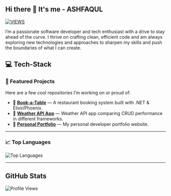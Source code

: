 ## Hi there 👋 It's me - ASHFAQUL
[![VIEWS](https://komarev.com/ghpvc/?username=awalashfaqul&color=blue&style=for-the-badge&label=PROFILE+VIEWS)](#)

I’m a passionate software developer and tech enthusiast with a drive to stay ahead of the curve. I thrive on crafting clean, efficient code and am always exploring new technologies and approaches to sharpen my skills and push the boundaries of what I can create.



## 💻 **Tech-Stack**


### 🚀 Featured Projects

Here are a few cool repositories I’m working on or proud of:

- 🔗 [**Book-a-Table**](https://github.com/awalashfaqul/book-a-table) — A restaurant booking system built with .NET & Elixir/Phoenix.
- 🔗 [**Weather API App**](https://github.com/awalashfaqul/weather-api-app) — Weather API app comparing CRUD performance in different frameworks.
- 🔗 [**Personal Portfolio**](https://github.com/awalashfaqul/portfolio) — My personal developer portfolio website.

---

### 📈 Top Languages

![Top Languages](https://github-readme-stats.vercel.app/api/top-langs/?username=awalashfaqul&layout=compact&theme=default)

---

## **GitHub Stats**
![Profile Views](https://github-readme-stats.vercel.app/api?username=awalashfaqul&show_icons=true&theme=default&count_private=true)


<!--
**awalashfaqul/awalashfaqul** is a ✨ _special_ ✨ repository because its `README.md` (this file) appears on your GitHub profile.

Here are some ideas to get you started:

- 🔭 I’m currently working on ...
- 🌱 I’m currently learning ...
- 👯 I’m looking to collaborate on ...
- 🤔 I’m looking for help with ...
- 💬 Ask me about ...
- 📫 How to reach me: ...
- 😄 Pronouns: ...
- ⚡ Fun fact: ...
-->
